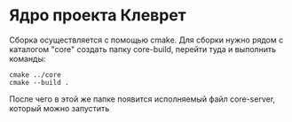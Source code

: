 # Ядро проекта Клеврет

Сборка осуществляется с помощью cmake. Для сборки нужно рядом с каталогом "core" создать папку core-build, перейти туда и выполнить команды:
```
cmake ../core
cmake --build .
```
После чего в этой же папке появится исполняемый файл core-server, который можно запустить
